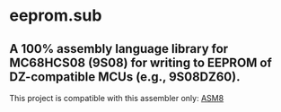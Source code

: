 # eeprom.sub
## A 100% assembly language library for MC68HCS08 (9S08) for writing to EEPROM of DZ-compatible MCUs (e.g., 9S08DZ60).

This project is compatible with this assembler only: [ASM8](http://aspisys.com/asm8.htm)

